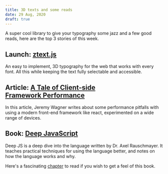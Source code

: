 ```yaml
---
title: 3D texts and some reads
date: 29 Aug, 2020
draft: true
---
```


A super cool library to give your typography some jazz and a few good reads, here are the top 3 stories of this week.

## Launch: [ztext.js](https://bennettfeely.com/ztext/)

An easy to implement, 3D typography for the web that works with every font. All this while keeping the text fully selectable and accessible.

## Article: [A Tale of Client-side Framework Performance](https://css-tricks.com/radeventlistener-a-tale-of-client-side-framework-performance/)

In this article, Jeremy Wagner writes about some performance pitfalls with using a modern front-end framework like react, experimented on a wide range of devices.

## Book: [Deep JavaScript](https://exploringjs.com/deep-js/toc.html)

Deep JS is a deep dive into the language written by Dr. Axel Rauschmayer. It teaches practical techniques for using the language better, and notes on how the language works and why.

Here's a fascinating [chapter](https://exploringjs.com/deep-js/ch_implementing-promises.html) to read if you wish to get a feel of this book.
